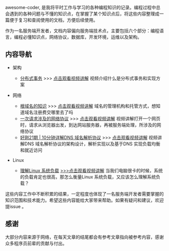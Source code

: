 awesome-coder, 是我将平时工作与学习的各种编程知识的记录。编程过程中总会遇到的各种问题与不懂的知识点，在掌握了某个知识点后，将这些内容整理成一篇便于复习和查阅使用的文档，方便后续使用。

作为一名服务端开发者，文档内容偏向服务端技术点，主要包括六个部分：编程语言，编程必懂知识点，网络协议，数据库，开发环境，运维以及架构。

## 内容导航

- 架构
  - [分布式事务](./distributed/distributedtransaction/distributedtransaction.md) >>> [点击观看视频讲解](https://www.bilibili.com/video/av36614463/) 视频介绍什么是分布式事务和实现方案
- 网络
    - [根域名的知识](./network/root-domain/根域名的知识.md) >>> [点击观看视频讲解](https://www.bilibili.com/video/av37574560/) 域名的管理机构和托管方式，想知道域名注册费交哪里去了吗
    - [一次请求涉及的网络协议](./network/network-protocol/一次请求涉及的网络协议.md) >>> [点击观看视频讲解](https://www.bilibili.com/video/av47725391) 视频讲解打开一个网页时，请求从浏览器出发，到达网站服务器，再被服务端处理，所涉及的网络协议
    - [好刚21期 | 10分钟详解DNS 域名解析协议](./network/dns/DNS域名解析协议.md) >>> [点击观看视频讲解](https://www.bilibili.com/video/av56052964) 视频讲解DNS 域名解析协议的架构设计，解析实现以及基于DNS 实现负载均衡和就近访问

- Linux
  - [理解Linux 系统负载](./linux/loadaverage/理解Linux系统负载.md) [>>>点击观看视频讲解](https://www.bilibili.com/video/av50493171/) 当我们电脑很卡的时候，系统的负载肯定也很高，那怎么衡量Linux 系统负载，又应该怎么理解系统负载？


这些内容工作中不断积累的结果，一定程度也体现了一名服务端开发者需要掌握的知识范围和技术能力。希望这些内容能给大家带来帮助。如果有疑问和建议，欢迎提issue 。


## 感谢

大部分内容来源于网络，在每天文章的结尾都会有参考文章指向被参考内容，感谢众多程序员前辈的贡献与付出。
